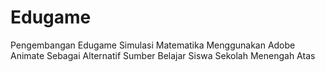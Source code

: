 # Edugame
Pengembangan Edugame Simulasi Matematika Menggunakan Adobe Animate Sebagai Alternatif Sumber Belajar Siswa Sekolah Menengah Atas
